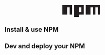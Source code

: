 <div align="center">
<svg viewBox="0 0 780 250" height="40">
<path fill="#231F20" d="M240,250h100v-50h100V0H240V250z M340,50h50v100h-50V50z M480,0v200h100V50h50v150h50V50h50v150h50V0H480z M0,200h100V50h50v150h50V0H0V200z"></path>
</svg>
</div>

## Install & use NPM

## Dev and deploy your NPM
